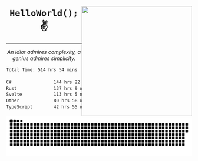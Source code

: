 <div text-align="center">
    <img src="https://i.imgur.com/h1q15Kt.gife" align="right" width="299" height="299">
    <h1 align="center"><code>HelloWorld();</code> ✌️</h1>
    <hr>
    <p align="center"><i>An idiot admires complexity, a genius admires simplicity.</i></p>
</div>

<!--START_SECTION:waka-->

```txt
Total Time: 514 hrs 54 mins

C#                144 hrs 22 mins ██████░░░░░░░░░░░░░░░░░░░   24.23 %
Rust              137 hrs 9 mins  █████▓░░░░░░░░░░░░░░░░░░░   23.02 %
Svelte            113 hrs 5 mins  ████▓░░░░░░░░░░░░░░░░░░░░   18.98 %
Other             80 hrs 58 mins  ███▒░░░░░░░░░░░░░░░░░░░░░   13.59 %
TypeScript        42 hrs 55 mins  █▓░░░░░░░░░░░░░░░░░░░░░░░   07.20 %
```

<!--END_SECTION:waka-->

<picture>
  <source media="(prefers-color-scheme: dark)" srcset="https://raw.githubusercontent.com/Somfic/Somfic/main/github-contribution-grid-snake-dark.svg">
  <source media="(prefers-color-scheme: light)" srcset="https://raw.githubusercontent.com/Somfic/Somfic/main/github-contribution-grid-snake.svg">
  <img alt="github contribution grid snake animation" src="https://raw.githubusercontent.com/Somfic/Somfic/main/github-contribution-grid-snake.svg">
</picture>
